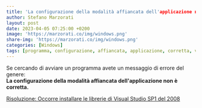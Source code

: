 ```yaml
---
title: 'La configurazione della modalità affiancata dell'applicazione non è corretta'
author: Stefano Marzorati
layout: post
date: 2023-04-05 07:25:00 +0200
image: 'https://marzorati.co/img/windows.png'
share-img: 'https://marzorati.co/img/windows.png'
categories: [Windows]
tags: [programma, configurazione, affiancata, applicazione, corretta, visual, c++]
---
```

Se cercando di avviare un programma avete un messaggio di errore del genere:   
**La configurazione della modalità affiancata dell'applicazione non è corretta.**   

<u>Risoluzione: Occorre installare le librerie di Visual Studio SP1 del 2008</u>